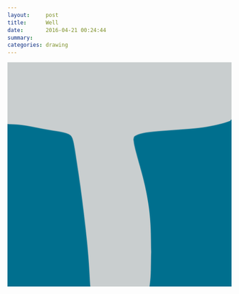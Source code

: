 ```yaml
---
layout:     post
title:      Well
date:       2016-04-21 00:24:44
summary:    
categories: drawing
---
```

![Well](/images/diary/Well.png "Well")
